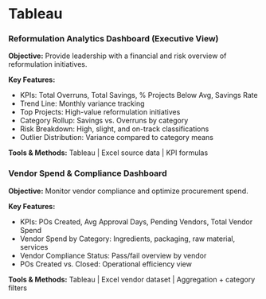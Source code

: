 # Tableau
### Reformulation Analytics Dashboard (Executive View)

**Objective:** Provide leadership with a financial and risk overview of reformulation initiatives.

**Key Features:**
- KPIs: Total Overruns, Total Savings, % Projects Below Avg, Savings Rate
- Trend Line: Monthly variance tracking
- Top Projects: High-value reformulation initiatives
- Category Rollup: Savings vs. Overruns by category
- Risk Breakdown: High, slight, and on-track classifications
- Outlier Distribution: Variance compared to category means

**Tools & Methods:** Tableau | Excel source data | KPI formulas

### Vendor Spend & Compliance Dashboard

**Objective:** Monitor vendor compliance and optimize procurement spend.

**Key Features:**
- KPIs: POs Created, Avg Approval Days, Pending Vendors, Total Vendor Spend
- Vendor Spend by Category: Ingredients, packaging, raw material, services
- Vendor Compliance Status: Pass/fail overview by vendor
- POs Created vs. Closed: Operational efficiency view

**Tools & Methods:** Tableau | Excel vendor dataset | Aggregation + category filters
